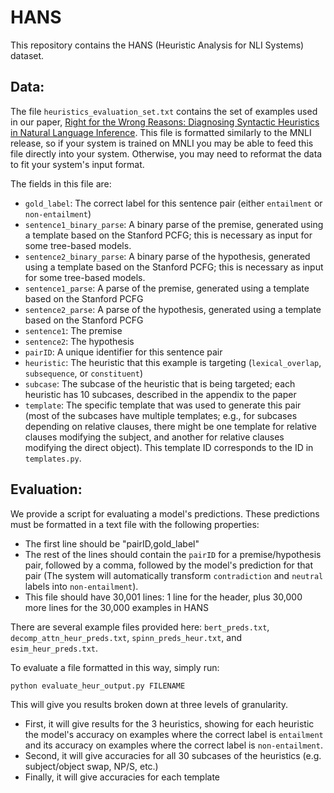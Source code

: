 # HANS
This repository contains the HANS (Heuristic Analysis for NLI Systems) dataset.

## Data:

The file ``heuristics_evaluation_set.txt`` contains the set of examples used in
our paper, [Right for the Wrong Reasons: Diagnosing Syntactic Heuristics in
Natural Language Inference](https://arxiv.org/abs/1902.01007). This file is
formatted similarly to the MNLI release, so if your system is trained on MNLI
you may be able to feed this file directly into your system. Otherwise, you may
need to reformat the data to fit your system's input format.

The fields in this file are:
- ``gold_label``: The correct label for this sentence pair (either
  ``entailment`` or ``non-entailment``)
- ``sentence1_binary_parse``: A binary parse of the premise, generated using a
  template based on the Stanford PCFG; this is necessary as input for some
  tree-based models.
- ``sentence2_binary_parse``: A binary parse of the hypothesis, generated using
  a template based on the Stanford PCFG; this is necessary as input for some
  tree-based models.
- ``sentence1_parse``: A parse of the premise, generated using a template based
  on the Stanford PCFG
- ``sentence2_parse``: A parse of the hypothesis, generated using a template
  based on the Stanford PCFG
- ``sentence1``: The premise
- ``sentence2``: The hypothesis
- ``pairID``: A unique identifier for this sentence pair
- ``heuristic``: The heuristic that this example is targeting
  (``lexical_overlap``, ``subsequence``, or ``constituent``)
- ``subcase``: The subcase of the heuristic that is being targeted; each
  heuristic has 10 subcases, described in the appendix to the paper
- ``template``: The specific template that was used to generate this pair (most
  of the subcases have multiple templates; e.g., for subcases depending on
  relative clauses, there might be one template for relative clauses modifying
  the subject, and another for relative clauses modifying the direct object).
  This template ID corresponds to the ID in ``templates.py``.

## Evaluation:

We provide a script for evaluating a model's predictions. These predictions must
be formatted in a text file with the following properties:
 - The first line should be "pairID,gold_label"
 - The rest of the lines should contain the ``pairID`` for a premise/hypothesis
   pair, followed by a comma, followed by the model's prediction for that pair
   (The system will automatically transform `contradiction` and `neutral` labels
   into `non-entailment`).
 - This file should have 30,001 lines: 1 line for the header, plus 30,000 more
   lines for the 30,000 examples in HANS
 
There are several example files provided here: ``bert_preds.txt``,
``decomp_attn_heur_preds.txt``, ``spinn_preds_heur.txt``, and
``esim_heur_preds.txt``.

To evaluate a file formatted in this way, simply run:

``python evaluate_heur_output.py FILENAME``

This will give you results broken down at three levels of granularity.
- First, it will give results for the 3 heuristics, showing for each heuristic
  the model's accuracy on examples where the correct label is ``entailment`` and
  its accuracy on examples where the correct label is ``non-entailment``.
- Second, it will give accuracies for all 30 subcases of the heuristics (e.g.
  subject/object swap, NP/S, etc.)
- Finally, it will give accuracies for each template
